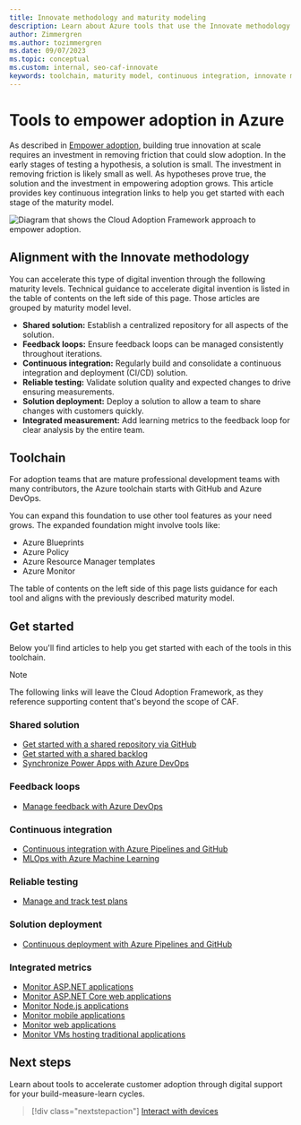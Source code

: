 ```yaml
---
title: Innovate methodology and maturity modeling
description: Learn about Azure tools that use the Innovate methodology to remove friction and empower adoption incrementally as hypotheses mature through the maturity model.
author: Zimmergren
ms.author: tozimmergren
ms.date: 09/07/2023
ms.topic: conceptual
ms.custom: internal, seo-caf-innovate
keywords: toolchain, maturity model, continuous integration, innovate methodology
---
```


# Tools to empower adoption in Azure

As described in [Empower adoption](../considerations/ci-cd.md), building true innovation at scale requires an investment in removing friction that could slow adoption. In the early stages of testing a hypothesis, a solution is small. The investment in removing friction is likely small as well. As hypotheses prove true, the solution and the investment in empowering adoption grows. This article provides key continuous integration links to help you get started with each stage of the maturity model.

![Diagram that shows the Cloud Adoption Framework approach to empower adoption.](../../_images/innovate/empower-adoption-maturity.png)

## Alignment with the Innovate methodology

You can accelerate this type of digital invention through the following maturity levels. Technical guidance to accelerate digital invention is listed in the table of contents on the left side of this page. Those articles are grouped by maturity model level.

- **Shared solution:** Establish a centralized repository for all aspects of the solution.
- **Feedback loops:** Ensure feedback loops can be managed consistently throughout iterations.
- **Continuous integration:** Regularly build and consolidate a continuous integration and deployment (CI/CD) solution.
- **Reliable testing:** Validate solution quality and expected changes to drive ensuring measurements.
- **Solution deployment:** Deploy a solution to allow a team to share changes with customers quickly.
- **Integrated measurement:** Add learning metrics to the feedback loop for clear analysis by the entire team.

## Toolchain

For adoption teams that are mature professional development teams with many contributors, the Azure toolchain starts with GitHub and Azure DevOps.

You can expand this foundation to use other tool features as your need grows. The expanded foundation might involve tools like:

- Azure Blueprints
- Azure Policy
- Azure Resource Manager templates
- Azure Monitor

The table of contents on the left side of this page lists guidance for each tool and aligns with the previously described maturity model.

## Get started

Below you'll find articles to help you get started with each of the tools in this toolchain.

> [!NOTE]
> The following links will leave the Cloud Adoption Framework, as they reference supporting content that's beyond the scope of CAF.

### Shared solution

- [Get started with a shared repository via GitHub](https://guides.github.com/introduction/git-handbook/)
- [Get started with a shared backlog](/azure/devops/boards/backlogs/backlogs-boards-plans)
- [Synchronize Power Apps with Azure DevOps](/power-platform/alm/devops-build-tools)

### Feedback loops

- [Manage feedback with Azure DevOps](/azure/devops/project/feedback)

### Continuous integration

- [Continuous integration with Azure Pipelines and GitHub](https://www.azuredevopslabs.com/labs/azuredevops/continuousintegration/)
- [MLOps with Azure Machine Learning](../../manage/mlops-machine-learning.md)

### Reliable testing

- [Manage and track test plans](/azure/devops/test/track-test-status)

### Solution deployment

- [Continuous deployment with Azure Pipelines and GitHub](https://www.azuredevopslabs.com/labs/azuredevops/continuousdeployment/)

### Integrated metrics

- [Monitor ASP.NET applications](/azure/azure-monitor/azure-monitor-app-hub)
- [Monitor ASP.NET Core web applications](/azure/azure-monitor/azure-monitor-app-hub)
- [Monitor Node.js applications](/azure/azure-monitor/app/nodejs-quick-start)
- [Monitor mobile applications](/azure/azure-monitor/app/mobile-center-quickstart)
- [Monitor web applications](/azure/azure-monitor/app/website-monitoring)
- [Monitor VMs hosting traditional applications](/azure/azure-monitor/vm/monitor-virtual-machine)

## Next steps

Learn about tools to accelerate customer adoption through digital support for your build-measure-learn cycles.

> [!div class="nextstepaction"]
> [Interact with devices](./devices.md)
